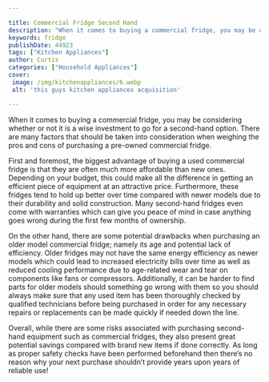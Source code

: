 ```yaml
---

title: Commercial Fridge Second Hand
description: "When it comes to buying a commercial fridge, you may be considering whether or not it is a wise investment to go for a second-hand...find out now"
keywords: fridge
publishDate: 44923
tags: ["Kitchen Appliances"]
author: Curtis
categories: ["Household Appliances"]
cover: 
 image: /img/kitchenappliances/6.webp
 alt: 'this guys kitchen appliances acquisition'

---
```


When it comes to buying a commercial fridge, you may be considering whether or not it is a wise investment to go for a second-hand option. There are many factors that should be taken into consideration when weighing the pros and cons of purchasing a pre-owned commercial fridge.

First and foremost, the biggest advantage of buying a used commercial fridge is that they are often much more affordable than new ones. Depending on your budget, this could make all the difference in getting an efficient piece of equipment at an attractive price. Furthermore, these fridges tend to hold up better over time compared with newer models due to their durability and solid construction. Many second-hand fridges even come with warranties which can give you peace of mind in case anything goes wrong during the first few months of ownership. 

On the other hand, there are some potential drawbacks when purchasing an older model commercial fridge; namely its age and potential lack of efficiency. Older fridges may not have the same energy efficiency as newer models which could lead to increased electricity bills over time as well as reduced cooling performance due to age-related wear and tear on components like fans or compressors. Additionally, it can be harder to find parts for older models should something go wrong with them so you should always make sure that any used item has been thoroughly checked by qualified technicians before being purchased in order for any necessary repairs or replacements can be made quickly if needed down the line. 

Overall, while there are some risks associated with purchasing second-hand equipment such as commercial fridges, they also present great potential savings compared with brand new items if done correctly. As long as proper safety checks have been performed beforehand then there’s no reason why your next purchase shouldn’t provide years upon years of reliable use!
